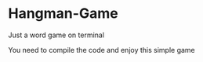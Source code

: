 # Hangman-Game
Just a word game on terminal

You need to compile the code and enjoy this simple game
